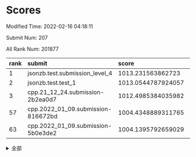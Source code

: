 # Scores

Modified Time: 2022-02-16 04:18:11

Submit Num: 207

All Rank Num: 201877

| rank |               submit               |       score        |       sigma        | pk_num |
| :--- | :--------------------------------- | :----------------- | :----------------- | :----- |
| 1    | jsonzb.test.submission_level_4     | 1013.231563862723  | 0.826201090147268  | 3898   |
| 2    | jsonzb.test.test_1                 | 1013.0544787924057 | 0.8102017729277455 | 3900   |
| 3    | cpp.21_12_24.submission-2b2ea0d7   | 1012.4985384035982 | 0.7827712365771528 | 3900   |
| 57   | cpp.2022_01_09.submission-816672bd | 1004.4348889311765 | 0.7183017289682094 | 3903   |
| 63   | cpp.2022_01_09.submission-5b0e3de2 | 1004.1395792659029 | 0.7155946326943506 | 3902   |


<details>
<summary>全部</summary>

| rank |                 submit                 |       score        |       sigma        | pk_num |
| :--- | :------------------------------------- | :----------------- | :----------------- | :----- |
| 1    | jsonzb.test.submission_level_4         | 1013.231563862723  | 0.826201090147268  | 3898   |
| 2    | jsonzb.test.test_1                     | 1013.0544787924057 | 0.8102017729277455 | 3900   |
| 3    | cpp.21_12_24.submission-2b2ea0d7       | 1012.4985384035982 | 0.7827712365771528 | 3900   |
| 4    | gobigger.level_3.submission_level_3_1  | 1011.8097222298402 | 0.7665100629901296 | 3899   |
| 5    | gobigger.level_3.submission_level_3_38 | 1011.6107828366298 | 0.7668092742104863 | 3904   |
| 6    | gobigger.level_3.submission_level_3_16 | 1011.5315392928068 | 0.7871873902733465 | 3903   |
| 7    | gobigger.level_3.submission_level_3_2  | 1011.328394983416  | 0.7851930760120334 | 3904   |
| 8    | gobigger.level_3.submission_level_3_24 | 1011.3060532322784 | 0.7590307564293477 | 3899   |
| 9    | gobigger.level_3.submission_level_3_48 | 1011.144303468425  | 0.7739867977338254 | 3899   |
| 10   | gobigger.level_3.submission_level_3_5  | 1011.0642043420304 | 0.7642216474822239 | 3902   |
| 11   | gobigger.level_3.submission_level_3_30 | 1010.976815478284  | 0.7858431380363957 | 3904   |
| 12   | gobigger.level_3.submission_level_3_23 | 1010.8689538038699 | 0.77731045393334   | 3902   |
| 13   | gobigger.level_3.submission_level_3_45 | 1010.8481500392425 | 0.771592614851556  | 3901   |
| 14   | gobigger.level_3.submission_level_3_41 | 1010.8320917541137 | 0.7724049896993321 | 3897   |
| 15   | gobigger.level_3.submission_level_3_10 | 1010.7180254980038 | 0.7646909924591077 | 3902   |
| 16   | gobigger.level_3.submission_level_3_35 | 1010.5924734984495 | 0.7536780222236437 | 3899   |
| 17   | gobigger.level_3.submission_level_3_17 | 1010.5863504482976 | 0.7585538738493067 | 3904   |
| 18   | gobigger.level_3.submission_level_3_29 | 1010.5599194595823 | 0.7697583885555673 | 3899   |
| 19   | gobigger.level_3.submission_level_3_4  | 1010.4956064959633 | 0.7679881164502521 | 3898   |
| 20   | gobigger.level_3.submission_level_3_20 | 1010.4727654203867 | 0.7704653014247864 | 3901   |
| 21   | gobigger.level_3.submission_level_3_39 | 1010.3428287050441 | 0.7385729632046824 | 3901   |
| 22   | gobigger.level_3.submission_level_3_31 | 1010.338548242456  | 0.7561127428326437 | 3902   |
| 23   | gobigger.level_3.submission_level_3_9  | 1010.3232710941817 | 0.7818516195912382 | 3895   |
| 24   | gobigger.level_3.submission_level_3_18 | 1010.3014093758104 | 0.7384938145825617 | 3904   |
| 25   | gobigger.level_3.submission_level_3_26 | 1010.2986821359474 | 0.7638066914441383 | 3896   |
| 26   | gobigger.level_3.submission_level_3_42 | 1010.276298848642  | 0.7368230377166305 | 3900   |
| 27   | gobigger.level_3.submission_level_3_0  | 1010.251312423192  | 0.7786490905490081 | 3897   |
| 28   | gobigger.level_3.submission_level_3_7  | 1010.2452209155243 | 0.7719733425984482 | 3904   |
| 29   | gobigger.level_3.submission_level_3_44 | 1010.1304163043286 | 0.7679508528129209 | 3904   |
| 30   | gobigger.level_3.submission_level_3_8  | 1009.9684553704267 | 0.7682517859362034 | 3902   |
| 31   | gobigger.level_3.submission_level_3_3  | 1009.9077376502667 | 0.7638815072690258 | 3900   |
| 32   | gobigger.level_3.submission_level_3_36 | 1009.8701483212349 | 0.7585111166003463 | 3899   |
| 33   | gobigger.level_3.submission_level_3_14 | 1009.866280327751  | 0.7629515962623722 | 3903   |
| 34   | gobigger.level_3.submission_level_3_49 | 1009.8335217049653 | 0.7425824050560548 | 3903   |
| 35   | gobigger.level_3.submission_level_3_21 | 1009.8084553865835 | 0.7774904310217611 | 3900   |
| 36   | gobigger.level_3.submission_level_3_13 | 1009.6960656841054 | 0.7661802494397256 | 3902   |
| 37   | gobigger.level_3.submission_level_3_40 | 1009.6699271359317 | 0.7574534436292848 | 3900   |
| 38   | gobigger.level_3.submission_level_3_19 | 1009.5793022398509 | 0.7496257180033159 | 3902   |
| 39   | gobigger.level_3.submission_level_3_47 | 1009.5738033961328 | 0.7469380210161789 | 3905   |
| 40   | gobigger.level_3.submission_level_3_34 | 1009.5682651798342 | 0.7744568967418549 | 3898   |
| 41   | gobigger.level_3.submission_level_3_37 | 1009.5091103746335 | 0.7232462783832911 | 3905   |
| 42   | gobigger.level_3.submission_level_3_32 | 1009.4335165464136 | 0.7743811296532693 | 3905   |
| 43   | gobigger.level_3.submission_level_3_25 | 1009.3600500149847 | 0.744648444205435  | 3905   |
| 44   | gobigger.level_3.submission_level_3_15 | 1009.3340830449255 | 0.7418664155658333 | 3904   |
| 45   | gobigger.level_3.submission_level_3_28 | 1009.315739966768  | 0.7526781677482757 | 3905   |
| 46   | gobigger.level_3.submission_level_3_46 | 1009.0476021895905 | 0.7410889439755478 | 3903   |
| 47   | gobigger.level_3.submission_level_3_11 | 1008.888019053067  | 0.751519545433955  | 3897   |
| 48   | gobigger.level_3.submission_level_3_22 | 1008.850931654729  | 0.7470024463535692 | 3899   |
| 49   | gobigger.level_3.submission_level_3_27 | 1008.8128095212953 | 0.7525241687166622 | 3900   |
| 50   | gobigger.level_3.submission_level_3_43 | 1008.7163373505562 | 0.7342446091419405 | 3902   |
| 51   | gobigger.level_3.submission_level_3_6  | 1008.5890489023488 | 0.7355592891076981 | 3905   |
| 52   | gobigger.level_3.submission_level_3_33 | 1007.6695205358565 | 0.7318354370202484 | 3897   |
| 53   | gobigger.level_3.submission_level_3_12 | 1007.5319429276115 | 0.7451699645056837 | 3903   |
| 54   | gobigger.level_1.submission_level_1_26 | 1005.2068005659319 | 0.7161852452165103 | 3905   |
| 55   | gobigger.level_1.submission_level_1_30 | 1004.822628647083  | 0.7211310567814214 | 3904   |
| 56   | gobigger.level_1.submission_level_1_35 | 1004.6490756275621 | 0.7105222873058941 | 3898   |
| 57   | cpp.2022_01_09.submission-816672bd     | 1004.4348889311765 | 0.7183017289682094 | 3903   |
| 58   | gobigger.level_1.submission_level_1_24 | 1004.3551432459882 | 0.7387780720816647 | 3905   |
| 59   | gobigger.level_1.submission_level_1_4  | 1004.3336075292666 | 0.7279793467922487 | 3904   |
| 60   | gobigger.level_1.submission_level_1_34 | 1004.2074189751463 | 0.7088353090048504 | 3896   |
| 61   | gobigger.level_1.submission_level_1_37 | 1004.1518172709531 | 0.71152609603151   | 3901   |
| 62   | gobigger.level_1.submission_level_1_1  | 1004.1487651914192 | 0.7067258301773405 | 3902   |
| 63   | cpp.2022_01_09.submission-5b0e3de2     | 1004.1395792659029 | 0.7155946326943506 | 3902   |
| 64   | gobigger.level_1.submission_level_1_20 | 1004.1213570648906 | 0.7119435419623066 | 3902   |
| 65   | gobigger.level_1.submission_level_1_12 | 1004.1045197796805 | 0.721507427619266  | 3897   |
| 66   | gobigger.level_1.submission_level_1_2  | 1004.0947014982627 | 0.718092216982422  | 3905   |
| 67   | gobigger.level_1.submission_level_1_13 | 1004.0230297333255 | 0.7262670428149187 | 3896   |
| 68   | gobigger.level_1.submission_level_1_49 | 1003.814092070501  | 0.7140632188964118 | 3898   |
| 69   | gobigger.level_1.submission_level_1_40 | 1003.7951659099756 | 0.7219971867390051 | 3900   |
| 70   | gobigger.level_1.submission_level_1_17 | 1003.7656166770146 | 0.7089740555497283 | 3904   |
| 71   | gobigger.level_1.submission_level_1_44 | 1003.696326624325  | 0.7182132206846296 | 3903   |
| 72   | gobigger.level_1.submission_level_1_43 | 1003.6679112738653 | 0.7100669195789607 | 3902   |
| 73   | gobigger.level_1.submission_level_1_6  | 1003.6169022950704 | 0.7098337831233488 | 3902   |
| 74   | gobigger.level_1.submission_level_1_47 | 1003.5948813714987 | 0.7277048389676029 | 3899   |
| 75   | gobigger.level_1.submission_level_1_11 | 1003.4153507659425 | 0.7239280489660969 | 3902   |
| 76   | gobigger.level_1.submission_level_1_46 | 1003.3922899092152 | 0.7219214704334816 | 3904   |
| 77   | gobigger.level_1.submission_level_1_21 | 1003.3542482877847 | 0.7234310227500804 | 3896   |
| 78   | gobigger.level_1.submission_level_1_22 | 1003.2644583781416 | 0.7078470725801476 | 3902   |
| 79   | gobigger.level_1.submission_level_1_45 | 1003.2367364041883 | 0.7051652683077544 | 3900   |
| 80   | gobigger.level_1.submission_level_1_15 | 1003.1570002371483 | 0.7079958549086359 | 3902   |
| 81   | gobigger.level_1.submission_level_1_28 | 1003.1316349103479 | 0.7192796662796971 | 3902   |
| 82   | gobigger.level_1.submission_level_1_14 | 1003.083719463288  | 0.704031008596369  | 3905   |
| 83   | gobigger.level_1.submission_level_1_5  | 1002.9887388286004 | 0.7140749000467793 | 3901   |
| 84   | gobigger.level_1.submission_level_1_0  | 1002.952697615075  | 0.7176821157427115 | 3900   |
| 85   | gobigger.level_1.submission_level_1_9  | 1002.9308278928664 | 0.7055965332068116 | 3902   |
| 86   | gobigger.level_1.submission_level_1_16 | 1002.9050742639411 | 0.7223782717255611 | 3904   |
| 87   | gobigger.level_1.submission_level_1_31 | 1002.8958952006889 | 0.7138815986460607 | 3902   |
| 88   | gobigger.level_1.submission_level_1_33 | 1002.8379162011615 | 0.7151214320233799 | 3900   |
| 89   | gobigger.level_1.submission_level_1_36 | 1002.8318043640277 | 0.718965476513627  | 3901   |
| 90   | gobigger.level_1.submission_level_1_10 | 1002.8197006293458 | 0.7239823336343727 | 3900   |
| 91   | gobigger.level_1.submission_level_1_18 | 1002.7783511860102 | 0.7174245067521103 | 3900   |
| 92   | gobigger.level_1.submission_level_1_8  | 1002.7458554264327 | 0.7089913090013477 | 3901   |
| 93   | gobigger.level_1.submission_level_1_29 | 1002.7442477391763 | 0.7139021115864833 | 3905   |
| 94   | gobigger.level_1.submission_level_1_25 | 1002.6859148503086 | 0.7077608265483806 | 3902   |
| 95   | gobigger.level_1.submission_level_1_23 | 1002.616151251059  | 0.713901948546449  | 3905   |
| 96   | gobigger.level_1.submission_level_1_19 | 1002.5923377395267 | 0.7156825860540241 | 3903   |
| 97   | gobigger.level_1.submission_level_1_41 | 1002.5703469064574 | 0.7232186393053459 | 3900   |
| 98   | gobigger.level_1.submission_level_1_48 | 1002.4966704413673 | 0.727394656387452  | 3904   |
| 99   | gobigger.level_1.submission_level_1_3  | 1002.4359737519204 | 0.7025464155910001 | 3905   |
| 100  | gobigger.level_1.submission_level_1_27 | 1002.2681866160586 | 0.7228913517181951 | 3906   |
| 101  | gobigger.level_1.submission_level_1_7  | 1002.2341431930938 | 0.714830683457151  | 3898   |
| 102  | gobigger.level_1.submission_level_1_32 | 1002.1762262908913 | 0.710999043050179  | 3901   |
| 103  | gobigger.level_1.submission_level_1_39 | 1001.9845600055074 | 0.7156867135761649 | 3901   |
| 104  | gobigger.level_1.submission_level_1_42 | 1001.942717188647  | 0.7212261230274946 | 3899   |
| 105  | gobigger.level_1.submission_level_1_38 | 1001.9044754445213 | 0.7090772251961301 | 3903   |
| 106  | gobigger.random.submission_random_25   | 997.3442132646412  | 0.7080328481804191 | 3901   |
| 107  | gobigger.random.submission_random_44   | 997.0987490550784  | 0.7029000450346435 | 3901   |
| 108  | gobigger.random.submission_random_29   | 996.9412040924992  | 0.7168284530941169 | 3903   |
| 109  | gobigger.random.submission_random_2    | 996.8148915100685  | 0.7238167063258827 | 3900   |
| 110  | gobigger.random.submission_random_47   | 996.8098115770227  | 0.7068913493283733 | 3897   |
| 111  | gobigger.random.submission_random_48   | 996.6793590235883  | 0.7087845211367526 | 3901   |
| 112  | gobigger.random.submission_random_37   | 996.5593929868676  | 0.7162077895489384 | 3902   |
| 113  | gobigger.random.submission_random_39   | 996.4564414413245  | 0.7107949257442354 | 3899   |
| 114  | gobigger.random.submission_random_33   | 996.436012548827   | 0.7086934774777447 | 3898   |
| 115  | gobigger.random.submission_random_38   | 996.4300240180113  | 0.7037539715733804 | 3904   |
| 116  | gobigger.random.submission_random_5    | 996.4099321981813  | 0.7033259907182211 | 3896   |
| 117  | gobigger.random.submission_random_17   | 996.3495572300484  | 0.7161590434824892 | 3904   |
| 118  | gobigger.random.submission_random_0    | 996.3463146627165  | 0.711051095144269  | 3896   |
| 119  | gobigger.random.submission_random_14   | 996.3144880699672  | 0.7010349106120968 | 3905   |
| 120  | gobigger.random.submission_random_4    | 996.3070250297624  | 0.7104756446484515 | 3898   |
| 121  | gobigger.random.submission_random_10   | 996.2494435916246  | 0.7054848394255387 | 3902   |
| 122  | gobigger.random.submission_random_16   | 996.2403698872823  | 0.6995758317188302 | 3899   |
| 123  | gobigger.random.submission_random_11   | 996.1716312775596  | 0.7320411310085646 | 3902   |
| 124  | gobigger.random.submission_random_15   | 996.1624424940591  | 0.7068173849761403 | 3905   |
| 125  | gobigger.random.submission_random_23   | 996.1436547217864  | 0.7140871838222228 | 3895   |
| 126  | gobigger.random.submission_random_28   | 996.108568625272   | 0.7147968458522567 | 3901   |
| 127  | gobigger.random.submission_random_7    | 996.105204873787   | 0.7282262029645108 | 3904   |
| 128  | gobigger.random.submission_random_43   | 996.1013980284164  | 0.7170911424173476 | 3899   |
| 129  | gobigger.random.submission_random_3    | 996.0824725629076  | 0.7237561497948193 | 3906   |
| 130  | gobigger.random.submission_random_42   | 996.0258331835546  | 0.7136137659467995 | 3898   |
| 131  | gobigger.random.submission_random_30   | 996.0038610844963  | 0.7139317807639154 | 3899   |
| 132  | gobigger.random.submission_random_49   | 995.988436289177   | 0.7144114039037607 | 3898   |
| 133  | gobigger.random.submission_random_8    | 995.9608548108865  | 0.7151982838393914 | 3899   |
| 134  | gobigger.random.submission_random_21   | 995.9136689494591  | 0.7172726513663894 | 3900   |
| 135  | gobigger.random.submission_random_26   | 995.8748220252642  | 0.7187471482699171 | 3904   |
| 136  | gobigger.random.submission_random_20   | 995.8403966559066  | 0.7029758790979748 | 3901   |
| 137  | gobigger.random.submission_random_34   | 995.819579486145   | 0.7351791161749567 | 3903   |
| 138  | gobigger.random.submission_random_32   | 995.7756042070694  | 0.7042862528290639 | 3902   |
| 139  | gobigger.random.submission_random_41   | 995.7477847364542  | 0.7224497463473397 | 3902   |
| 140  | gobigger.random.submission_random_13   | 995.65814557221    | 0.7129499136019977 | 3903   |
| 141  | gobigger.random.submission_random_45   | 995.6076296545745  | 0.7088108898349507 | 3899   |
| 142  | gobigger.random.submission_random_36   | 995.5641238532966  | 0.7168780623918025 | 3891   |
| 143  | gobigger.random.submission_random_12   | 995.5235392784751  | 0.7174612145084885 | 3900   |
| 144  | gobigger.random.submission_random_1    | 995.450262084741   | 0.7365880058706814 | 3904   |
| 145  | gobigger.random.submission_random_6    | 995.4461388853258  | 0.7011719381177306 | 3900   |
| 146  | gobigger.random.submission_random_35   | 995.3950799176692  | 0.7171592620943801 | 3896   |
| 147  | gobigger.random.submission_random_27   | 995.3653855687523  | 0.6967249536841917 | 3901   |
| 148  | gobigger.random.submission_random_40   | 995.3217841769024  | 0.7083941258469809 | 3898   |
| 149  | gobigger.random.submission_random_9    | 995.2695297418029  | 0.7174396765140103 | 3905   |
| 150  | gobigger.random.submission_random_18   | 995.2370036444458  | 0.717317173383298  | 3902   |
| 151  | gobigger.random.submission_random_46   | 995.200889972595   | 0.7241576288989894 | 3902   |
| 152  | gobigger.random.submission_random_19   | 995.1175341390481  | 0.7052657056095821 | 3903   |
| 153  | gobigger.random.submission_random_22   | 994.9859493119925  | 0.7248132081520923 | 3901   |
| 154  | gobigger.random.submission_random_31   | 994.9633485164377  | 0.6991044787238931 | 3898   |
| 155  | gobigger.random.submission_random_24   | 994.8873010848438  | 0.7124382795459973 | 3904   |
| 156  | gobigger.level_2.submission_level_2_39 | 994.7305384279653  | 0.7236154908395476 | 3899   |
| 157  | gobigger.level_2.submission_level_2_27 | 994.0859372734916  | 0.7288694886249397 | 3900   |
| 158  | gobigger.level_2.submission_level_2_23 | 993.7752639789084  | 0.7311479393189164 | 3901   |
| 159  | gobigger.level_2.submission_level_2_26 | 993.6102498104636  | 0.7318972760797575 | 3899   |
| 160  | gobigger.level_2.submission_level_2_2  | 993.5231672749499  | 0.739434255790092  | 3901   |
| 161  | gobigger.level_2.submission_level_2_31 | 993.1785246847634  | 0.7193898086454175 | 3900   |
| 162  | gobigger.level_2.submission_level_2_21 | 993.0481420639524  | 0.7446040827882491 | 3897   |
| 163  | gobigger.level_2.submission_level_2_9  | 993.0120396942369  | 0.7312571727615563 | 3898   |
| 164  | gobigger.level_2.submission_level_2_16 | 992.9452671597774  | 0.7283156607951204 | 3903   |
| 165  | gobigger.level_2.submission_level_2_37 | 992.8766717096565  | 0.7460494385277046 | 3897   |
| 166  | gobigger.level_2.submission_level_2_34 | 992.870024821065   | 0.7338473538595451 | 3903   |
| 167  | gobigger.level_2.submission_level_2_4  | 992.8539648775576  | 0.7222207700339175 | 3898   |
| 168  | gobigger.level_2.submission_level_2_29 | 992.8461995461927  | 0.7478194332265711 | 3901   |
| 169  | gobigger.level_2.submission_level_2_1  | 992.8304043007812  | 0.7309117931870334 | 3902   |
| 170  | gobigger.level_2.submission_level_2_10 | 992.7106556559296  | 0.7507794904476875 | 3897   |
| 171  | gobigger.level_2.submission_level_2_22 | 992.704934811518   | 0.7406693390624756 | 3899   |
| 172  | gobigger.level_2.submission_level_2_30 | 992.677402157634   | 0.7348176551824573 | 3897   |
| 173  | gobigger.level_2.submission_level_2_45 | 992.665495829163   | 0.7357876801164429 | 3902   |
| 174  | gobigger.level_2.submission_level_2_6  | 992.6058582348684  | 0.7373210404187166 | 3903   |
| 175  | gobigger.level_2.submission_level_2_36 | 992.5367120042342  | 0.7468912620358072 | 3904   |
| 176  | gobigger.level_2.submission_level_2_24 | 992.3808866265255  | 0.7365973380700802 | 3895   |
| 177  | gobigger.level_2.submission_level_2_8  | 992.3131971107917  | 0.7308814650201366 | 3899   |
| 178  | gobigger.level_2.submission_level_2_44 | 992.181179695721   | 0.7539941033572306 | 3903   |
| 179  | gobigger.level_2.submission_level_2_33 | 992.0795532588329  | 0.738559972410925  | 3898   |
| 180  | gobigger.level_2.submission_level_2_28 | 992.0619733093998  | 0.7381236279265392 | 3902   |
| 181  | gobigger.level_2.submission_level_2_32 | 992.0259664268199  | 0.7694128151305667 | 3899   |
| 182  | gobigger.level_2.submission_level_2_18 | 991.9176220550312  | 0.7261533546206458 | 3899   |
| 183  | gobigger.level_2.submission_level_2_41 | 991.6514647063615  | 0.7758470348219768 | 3903   |
| 184  | gobigger.level_2.submission_level_2_19 | 991.5733794021413  | 0.7385368468761149 | 3908   |
| 185  | gobigger.level_2.submission_level_2_7  | 991.5667215750884  | 0.7485060527990282 | 3898   |
| 186  | gobigger.level_2.submission_level_2_42 | 991.5252951483984  | 0.7663034420025757 | 3903   |
| 187  | gobigger.level_2.submission_level_2_49 | 991.5168869165782  | 0.7390213800247348 | 3900   |
| 188  | gobigger.level_2.submission_level_2_5  | 991.4505208614102  | 0.746022155337315  | 3906   |
| 189  | gobigger.level_2.submission_level_2_46 | 991.4422537837613  | 0.7812206214566444 | 3902   |
| 190  | gobigger.level_2.submission_level_2_15 | 991.3263094053341  | 0.7403034677636211 | 3897   |
| 191  | gobigger.level_2.submission_level_2_40 | 991.2537490755817  | 0.7417717321382796 | 3901   |
| 192  | gobigger.level_2.submission_level_2_25 | 991.1846776416169  | 0.7527504885584616 | 3898   |
| 193  | gobigger.level_2.submission_level_2_35 | 991.1583415696867  | 0.7656188147492595 | 3908   |
| 194  | gobigger.level_2.submission_level_2_43 | 991.1579835348132  | 0.7698106906499685 | 3902   |
| 195  | gobigger.level_2.submission_level_2_47 | 991.0324979639588  | 0.7606066685271167 | 3896   |
| 196  | gobigger.level_2.submission_level_2_11 | 990.6832699623744  | 0.7678146793971814 | 3907   |
| 197  | gobigger.level_2.submission_level_2_38 | 990.6495267477914  | 0.7529844126495095 | 3903   |
| 198  | gobigger.level_2.submission_level_2_48 | 990.5581759935272  | 0.7751658472159055 | 3903   |
| 199  | gobigger.level_2.submission_level_2_17 | 990.4971217181641  | 0.7719832772183114 | 3904   |
| 200  | gobigger.level_2.submission_level_2_0  | 990.4664806486753  | 0.7658674264746003 | 3896   |
| 201  | gobigger.level_2.submission_level_2_13 | 990.3885698952813  | 0.7574244541508833 | 3902   |
| 202  | gobigger.level_2.submission_level_2_12 | 990.3788397344232  | 0.7441109848632903 | 3900   |
| 203  | gobigger.level_2.submission_level_2_20 | 990.2975787399878  | 0.7603697380880752 | 3896   |
| 204  | gobigger.level_2.submission_level_2_3  | 990.1994347190084  | 0.7511542349821557 | 3906   |
| 205  | gobigger.level_2.submission_level_2_14 | 989.9836872720787  | 0.7463549729490159 | 3902   |
| 206  | gobigger.none.submission_none_1        | 978.7088701136635  | 1.2597398423545685 | 3901   |
| 207  | gobigger.none.submission_none_0        | 976.1295001946327  | 1.4708454645544868 | 3896   |

</details>